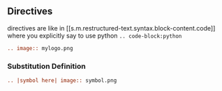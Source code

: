 
## Directives

directives are like in [[s.m.restructured-text.syntax.block-content.code]] where you explicitly say to use python `.. code-block:python`

```rst
.. image:: mylogo.png
```

### Substitution Definition

```rst
.. |symbol here| image:: symbol.png
```
